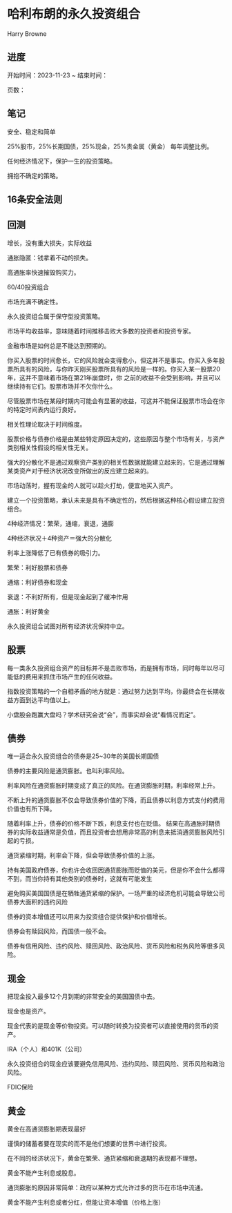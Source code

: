 # 哈利布朗的永久投资组合

Harry Browne


## 进度

开始时间：2023-11-23 ~ 结束时间：

页数：

## 笔记

安全、稳定和简单

25%股市，25%长期国债，25%现金，25%贵金属（黄金） 每年调整比例。

任何经济情况下，保护一生的投资策略。

拥抱不确定的策略。

## 16条安全法则


## 回测

增长，没有重大损失，实际收益

通胀隐匿：钱拿着不动的损失。

高通胀率快速摧毁购买力。

60/40投资组合

市场充满不确定性。

永久投资组合属于保守型投资策略。

市场平均收益率，意味随着时间推移击败大多数的投资者和投资专家。

金融市场是如何总是不能达到预期的。

你买入股票的时间愈长，它的风险就会变得愈小，但这并不是事实。你买入多年股票所具有的风险，与你昨天刚买股票所具有的风险是一样的。你买入某一股票20年，这并不意味着市场在第21年崩盘时，你
之前的收益不会受到影响，并且可以继续持有它们。股票市场并不欠你什么。

尽管股票市场在某段时期内可能会有显著的收益，可这并不能保证股票市场会在你的特定时间表内运行良好。

相关性理论取决于时间维度。

股票价格与债券价格是由某些特定原因决定的，这些原因与整个市场有关，与资产类别相关性假设的相关性无关。

强大的分散化不是通过观察资产类别的相关性数据就能建立起来的，它是通过理解某类资产对于经济状况改变所做出的反应建立起来的。

市场动荡时，握有现金的人就可以趁火打劫，便宜地买入资产。

建立一个投资策略，承认未来是具有不确定性的，然后根据这种核心假设建立投资组合。

4种经济情况：繁荣，通缩，衰退，通膨

4种经济状况＋4种资产＝强大的分散化

利率上涨降低了已有债券的吸引力。

繁荣：利好股票和债券

通缩：利好债券和现金

衰退：不利好所有，但是现金起到了缓冲作用

通胀：利好黄金

永久投资组合试图对所有经济状况保持中立。

## 股票

每一类永久投资组合资产的目标并不是击败市场，而是拥有市场，同时每年以尽可能低的费用来抓住市场产生的任何收益。

指数投资策略的一个自相矛盾的地方就是：通过努力达到平均，你最终会在长期收益方面到达平均值以上。

小盘股会跑赢大盘吗？学术研究会说“会”，而事实却会说“看情况而定”。

## 债券

唯一适合永久投资组合的债券是25~30年的美国长期国债

债券的主要风险是通货膨胀。也叫利率风险。

利率风险在通货膨胀时期变成了真正的风险。在通货膨胀时期，利率经常上升。

不断上升的通货膨胀不仅会导致债券价值的下降，而且债券以利息方式支付的费用价值也有所下降。

随着利率上升，债券的价格不断下跌，利息支付也在贬值。 结果在高通胀时期债券的实际收益通常是负值，而且投资者会想用非常高的利息来抵消通货膨胀风险引起的亏损。

通货紧缩时期，利率会下降，但会导致债券价值的上涨。

持有美国政府债券，你也许会收回因通货膨胀而贬值的美元，但是你不会什么都得不到，而当你持有其他类别的债券时，这就有可能发生

避免购买美国国债是在牺牲通货紧缩的保护。一场严重的经济危机可能会导致公司债券大面积的违约风险

债券的资本增值还可以用来为投资组合提供保护和价值增长。

债券会有赎回风险，而国债一般不会。

债券有信用风险、违约风险、赎回风险、政治风险、货币风险和税务风险等很多风险。

## 现金

把现金投入最多12个月到期的非常安全的美国国债中去。

现金也是资产。

现金代表的是现金等价物投资。可以随时转换为投资者可以直接使用的货币的资产。

IRA（个人）和401K（公司）

永久投资组合的现金应该要避免信用风险、违约风险、赎回风险、货币风险和政治风险。

FDIC保险

## 黄金

黄金在高通货膨胀期表现最好

谨慎的储蓄者要在现实的而不是他们想要的世界中进行投资。

在不同的经济状况下，黄金在繁荣、通货紧缩和衰退期的表现都不理想。

黄金不能产生利息或股息。

通货膨胀的原因非常简单：政府以某种方式允许过多的货币在市场中流通。

黄金不能产生利息或者分红，但能让资本增值（价格上涨）

